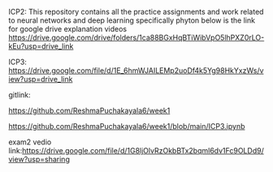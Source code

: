 ICP2:
This repository contains all the practice assignments and work related to neural networks and deep learning specifically phyton
below is the link for google drive explanation videos
https://drive.google.com/drive/folders/1ca88BGxHqBTiWibVpO5lhPXZ0rLO-kEu?usp=drive_link

ICP3:
https://drive.google.com/file/d/1E_6hmWJAILEMp2uoDf4k5Yg98HkYxzWs/view?usp=drive_link

gitlink:

https://github.com/ReshmaPuchakayala6/week1

https://github.com/ReshmaPuchakayala6/week1/blob/main/ICP3.ipynb


exam2 vedio link:https://drive.google.com/file/d/1G8ljOlvRzOkbBTx2bqml6dv1Fc9OLDd9/view?usp=sharing
